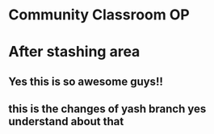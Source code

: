 # Community Classroom OP

After stashing area 
=======
## Yes this is so awesome guys!!

## this is the changes of yash branch yes understand about that 